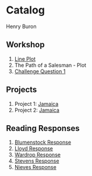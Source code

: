 # Catalog

Henry Buron

## Workshop

1. [Line Plot](https://github.com/hpburon/Workshop/blob/master/plot2.png)
2. The Path of a Salesman - Plot
3. [Challenge Question 1](https://github.com/hpburon/Workshop/blob/master/Challenge_Question_1.png)

## Projects

1. Project 1: [Jamaica](https://github.com/hpburon/Workshop/blob/master/project1.md)
2. Project 2: [Jamaica](https://github.com/hpburon/Workshop/blob/master/project2.md)

## Reading Responses

1. [Blumenstock Response](https://github.com/hpburon/Workshop/blob/master/blumenstock.md)
2. [Lloyd Response](https://github.com/hpburon/Workshop/blob/master/Lloyd.md)
3. [Wardrop Response](https://github.com/hpburon/Workshop/blob/master/Wardrop.md)
4. [Stevens Response](https://github.com/hpburon/Workshop/blob/master/Stevens.md)
5. [Nieves Response](https://github.com/hpburon/Workshop/blob/master/Nieves.md)
